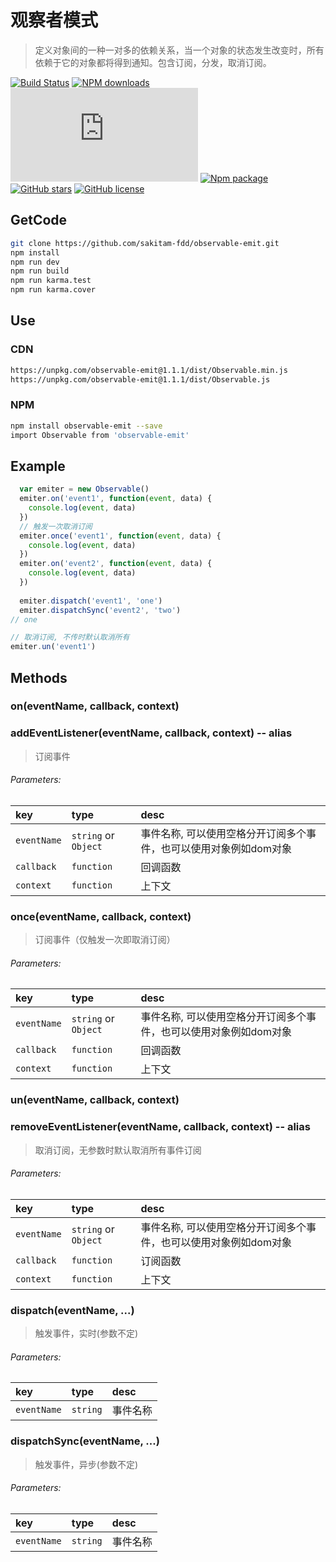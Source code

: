 # 观察者模式

> 定义对象间的一种一对多的依赖关系，当一个对象的状态发生改变时，所有依赖于它的对象都将得到通知。包含订阅，分发，取消订阅。

[![Build Status](https://www.travis-ci.org/sakitam-fdd/observable-emit.svg?branch=master)](https://www.travis-ci.org/sakitam-fdd/observable-emit)
[![NPM downloads](https://img.shields.io/npm/dm/observable-emit.svg)](https://npmjs.org/package/observable-emit)
![JS gzip size](http://img.badgesize.io/https://unpkg.com/observable-emit/dist/observable.js?compression=gzip&label=gzip%20size:%20JS)
[![Npm package](https://img.shields.io/npm/v/observable-emit.svg)](https://www.npmjs.org/package/observable-emit)
[![GitHub stars](https://img.shields.io/github/stars/sakitam-fdd/observable-emit.svg)](https://github.com/sakitam-fdd/observable-emit/stargazers)
[![GitHub license](https://img.shields.io/badge/license-MIT-blue.svg)](https://raw.githubusercontent.com/sakitam-fdd/observable-emit/master/LICENSE)

## GetCode

```bash
git clone https://github.com/sakitam-fdd/observable-emit.git
npm install
npm run dev
npm run build
npm run karma.test
npm run karma.cover
```

## Use

### CDN

```bash
https://unpkg.com/observable-emit@1.1.1/dist/Observable.min.js
https://unpkg.com/observable-emit@1.1.1/dist/Observable.js
```

### NPM

```bash
npm install observable-emit --save
import Observable from 'observable-emit'
```
## Example

```javascript
  var emiter = new Observable()
  emiter.on('event1', function(event, data) {
    console.log(event, data)
  })
  // 触发一次取消订阅
  emiter.once('event1', function(event, data) {
    console.log(event, data)
  })
  emiter.on('event2', function(event, data) {
    console.log(event, data)
  })
  
  emiter.dispatch('event1', 'one')
  emiter.dispatchSync('event2', 'two')
// one

// 取消订阅, 不传时默认取消所有
emiter.un('event1')
```

## Methods

### on(eventName, callback, context)
### addEventListener(eventName, callback, context) -- alias

> 订阅事件

###### Parameters:

| key | type | desc |
| :--- | :--- | :---------- |
| `eventName` | `string` or `Object` | 事件名称, 可以使用空格分开订阅多个事件，也可以使用对象例如dom对象 |
| `callback` | `function` | 回调函数 |
| `context` | `function` | 上下文 |

### once(eventName, callback, context)

> 订阅事件（仅触发一次即取消订阅）

###### Parameters:

| key | type | desc |
| :--- | :--- | :---------- |
| `eventName` | `string` or `Object` | 事件名称, 可以使用空格分开订阅多个事件，也可以使用对象例如dom对象 |
| `callback` | `function` | 回调函数 |
| `context` | `function` | 上下文 |

### un(eventName, callback, context)
### removeEventListener(eventName, callback, context) -- alias

> 取消订阅，无参数时默认取消所有事件订阅

###### Parameters:

| key | type | desc |
| :--- | :--- | :---------- |
| `eventName` | `string` or `Object` | 事件名称, 可以使用空格分开订阅多个事件，也可以使用对象例如dom对象 |
| `callback` | `function` | 订阅函数 |
| `context` | `function` | 上下文 |

### dispatch(eventName, ...)

> 触发事件，实时(参数不定)

###### Parameters:

| key | type | desc |
| :--- | :--- | :---------- |
| `eventName` | `string` | 事件名称 |

### dispatchSync(eventName, ...)

> 触发事件，异步(参数不定)

###### Parameters:

| key | type | desc |
| :--- | :--- | :---------- |
| `eventName` | `string` | 事件名称 |

